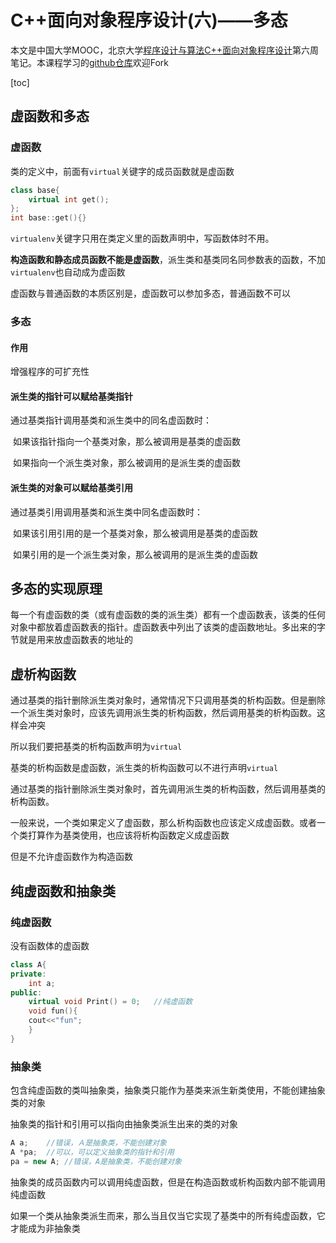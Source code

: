 # C++面向对象程序设计(六)——多态

本文是中国大学MOOC，北京大学[程序设计与算法C++面向对象程序设计](https://www.icourse163.org/learn/PKU-1002029030#/learn/announce)第六周笔记。本课程学习的[github仓库](https://github.com/mrcangye/PKU_Cplus_2020Spring)欢迎Fork

[toc]

## 虚函数和多态

### 虚函数

类的定义中，前面有`virtual`关键字的成员函数就是虚函数

```cpp
class base{
    virtual int get();
};
int base::get(){}
```

`virtualenv`关键字只用在类定义里的函数声明中，写函数体时不用。

**构造函数和静态成员函数不能是虚函数**，派生类和基类同名同参数表的函数，不加`virtualenv`也自动成为虚函数



虚函数与普通函数的本质区别是，虚函数可以参加多态，普通函数不可以

### 多态

#### 作用

增强程序的可扩充性

#### 派生类的指针可以赋给基类指针

通过基类指针调用基类和派生类中的同名虚函数时：

​	如果该指针指向一个基类对象，那么被调用是基类的虚函数

​	如果指向一个派生类对象，那么被调用的是派生类的虚函数

#### 派生类的对象可以赋给基类引用

通过基类引用调用基类和派生类中同名虚函数时：

​	如果该引用引用的是一个基类对象，那么被调用是基类的虚函数

​	如果引用的是一个派生类对象，那么被调用的是派生类的虚函数

## 多态的实现原理

每一个有虚函数的类（或有虚函数的类的派生类）都有一个虚函数表，该类的任何对象中都放着虚函数表的指针。虚函数表中列出了该类的虚函数地址。多出来的字节就是用来放虚函数表的地址的

## 虚析构函数

通过基类的指针删除派生类对象时，通常情况下只调用基类的析构函数。但是删除一个派生类对象时，应该先调用派生类的析构函数，然后调用基类的析构函数。这样会冲突

所以我们要把基类的析构函数声明为`virtual`

基类的析构函数是虚函数，派生类的析构函数可以不进行声明`virtual	`

通过基类的指针删除派生类对象时，首先调用派生类的析构函数，然后调用基类的析构函数。

一般来说，一个类如果定义了虚函数，那么析构函数也应该定义成虚函数。或者一个类打算作为基类使用，也应该将析构函数定义成虚函数

但是不允许虚函数作为构造函数

## 纯虚函数和抽象类

### 纯虚函数

没有函数体的虚函数

```cpp
class A{
private:
	int a;
public:
	virtual void Print() = 0;	//纯虚函数
	void fun(){
	cout<<"fun";
	}
}
```

### 抽象类

包含纯虚函数的类叫抽象类，抽象类只能作为基类来派生新类使用，不能创建抽象类的对象

抽象类的指针和引用可以指向由抽象类派生出来的类的对象

```cpp
A a;	//错误，Ａ是抽象类，不能创建对象
A *pa;	//可以，可以定义抽象类的指针和引用
pa = new A;	//错误，A是抽象类，不能创建对象
```

抽象类的成员函数内可以调用纯虚函数，但是在构造函数或析构函数内部不能调用纯虚函数　

如果一个类从抽象类派生而来，那么当且仅当它实现了基类中的所有纯虚函数，它才能成为非抽象类